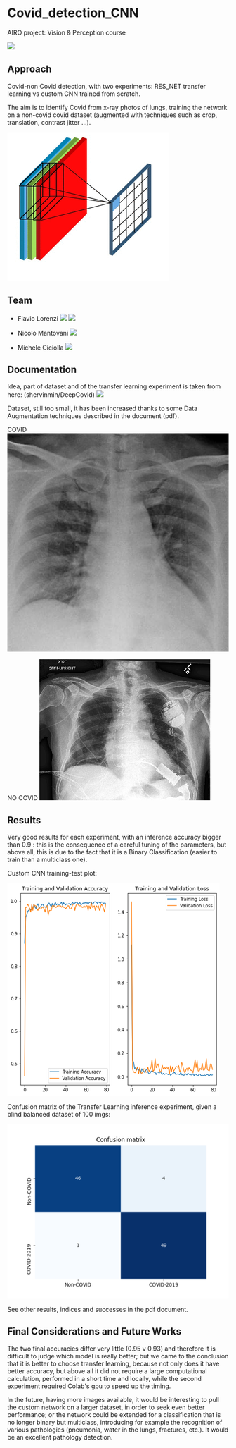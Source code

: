 # Covid_detection_CNN

AIRO project: Vision & Perception course

<a href="https://www.dis.uniroma1.it/"><img src="http://www.dis.uniroma1.it/sites/default/files/marchio%20logo%20eng%20jpg.jpg" width="500"></a>

## Approach 
Covid-non Covid detection, with two experiments: RES_NET transfer learning vs custom CNN trained from scratch.

The aim is to identify Covid from x-ray photos of lungs, training the network on a non-covid covid dataset (augmented with techniques such as crop, translation, contrast jitter ...).

![](cnn.gif)

## Team
* Flavio Lorenzi <a href="https://github.com/FlavioLorenzi"><img src="https://upload.wikimedia.org/wikipedia/commons/thumb/9/91/Octicons-mark-github.svg/1024px-Octicons-mark-github.svg.png" width="30"></a>
<a href="https://www.linkedin.com/in/flavio-lorenzi-875982171/"><img src="https://www.tecnomagazine.it/tech/wp-content/uploads/2013/05/linkedin-aggiungere-immagini.png" width="30"></a>

* Nicolò Mantovani <a href="https://github.com/Nicodman"><img src="https://upload.wikimedia.org/wikipedia/commons/thumb/9/91/Octicons-mark-github.svg/1024px-Octicons-mark-github.svg.png" width="30"></a>

* Michele Ciciolla <a href="https://github.com/micheleciciolla"><img src="https://upload.wikimedia.org/wikipedia/commons/thumb/9/91/Octicons-mark-github.svg/1024px-Octicons-mark-github.svg.png" width="30"></a>



## Documentation
Idea, part of dataset and of the transfer learning experiment is taken from here: (shervinmin/DeepCovid) <a href="https://github.com/shervinmin/DeepCovid"><img src="https://upload.wikimedia.org/wikipedia/commons/thumb/9/91/Octicons-mark-github.svg/1024px-Octicons-mark-github.svg.png" width="30"></a>

Dataset, still too small, it has been increased thanks to some Data Augmentation techniques described in the document (pdf).


COVID
![SC2 Image](covid.jpg)

NO COVID
![SC2 Image](non-covid.jpg)

## Results 
Very good results for each experiment, with an inference accuracy bigger than 0.9 : this is the consequence of a careful tuning of the parameters, but above all, this is due to the fact that it is a Binary Classification (easier to train than a multiclass one).

Custom CNN training-test plot:


![SC2 Image](result1.png)

Confusion matrix of the Transfer Learning inference experiment, given a blind balanced dataset of 100 imgs:


![SC2 Image](result2.png)


See other results, indices and successes in the pdf document.

## Final Considerations and Future Works

The two final accuracies differ very little (0.95 v 0.93) and therefore it is difficult to judge which model is really better; but we came to the conclusion that it is better to choose transfer learning, because not only does it have better accuracy, but above all it did not require a large computational calculation, performed in a short time and locally, while the second experiment required Colab's gpu to speed up the timing.


In the future, having more images available, it would be interesting to pull the custom network on a larger dataset, in order to seek even better performance; or the network could be extended for a classification that is no longer binary but multiclass, introducing for example the recognition of various pathologies (pneumonia, water in the lungs, fractures, etc.). It would be an excellent pathology detection.


